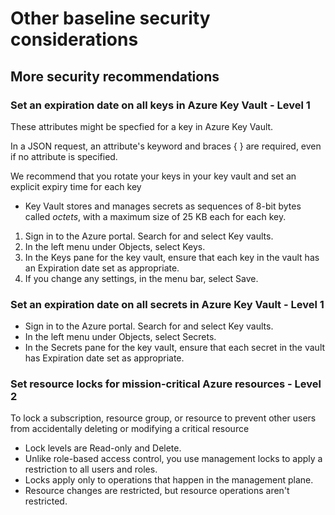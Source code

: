 # Other baseline security considerations

## More security recommendations

### Set an expiration date on all keys in Azure Key Vault - Level 1

These attributes might be specfied for a key in Azure Key Vault.

In a JSON request, an attribute's keyword and braces { } are required, even if no attribute is specified.

We recommend that you rotate your keys in your key vault and set an explicit expiry time for each key

- Key Vault stores and manages secrets as sequences of 8-bit bytes called *octets*, with a maximum size of 25 KB each for each key. 

1. Sign in to the Azure portal. Search for and select Key vaults.
2. In the left menu under Objects, select Keys.
3. In the Keys pane for the key vault, ensure that each key in the vault has an Expiration date set as appropriate.
4. If you change any settings, in the menu bar, select Save.

### Set an expiration date on all secrets in Azure Key Vault - Level 1

- Sign in to the Azure portal. Search for and select Key vaults.
- In the left menu under Objects, select Secrets.
- In the Secrets pane for the key vault, ensure that each secret in the vault has Expiration date set as appropriate.

### Set resource locks for mission-critical Azure resources - Level 2

To lock a subscription, resource group, or resource to prevent other users from accidentally deleting or modifying a critical resource

- Lock levels are Read-only and Delete.
- Unlike role-based access control, you use management locks to apply a restriction to all users and roles.
- Locks apply only to operations that happen in the management plane.
- Resource changes are restricted, but resource operations aren't restricted.